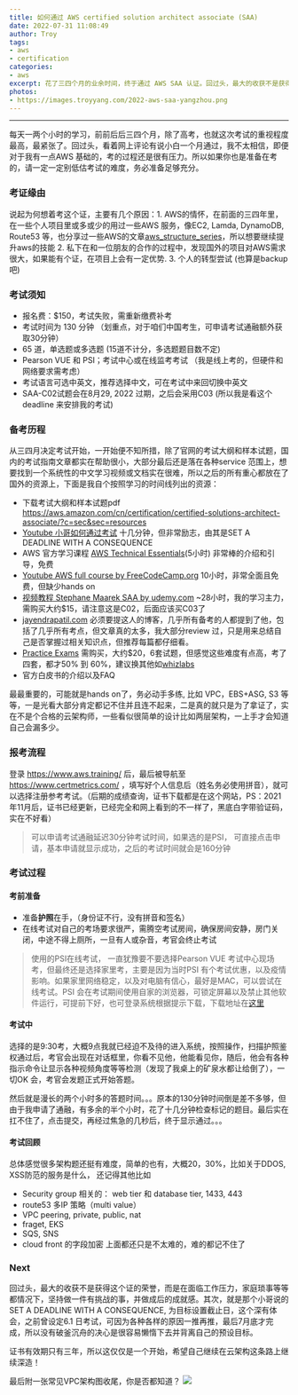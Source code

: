 ```yaml
---
title: 如何通过 AWS certified solution architect associate (SAA) 
date: 2022-07-31 11:08:49
author: Troy
tags:
- aws
- certification
categories:
- aws
excerpt: 花了三四个月的业余时间，终于通过 AWS SAA 认证。回过头，最大的收获不是获得这个证的荣誉，而是在面临工作压力，家庭琐事等等都情况下，坚持做一件有挑战的事，并做成后的成就感。
photos: 
- https://images.troyyang.com/2022-aws-saa-yangzhou.png
---
```

***

每天一两个小时的学习，前前后后三四个月，除了高考，也就这次考试的重视程度最高，最紧张了。回过头，看着网上评论有说小白一个月通过，我不太相信，即便对于我有一点AWS 基础的，考的过程还是很有压力。所以如果你也是准备在考的，请一定一定别低估考试的难度，务必准备足够充分。

### 考证缘由

说起为何想着考这个证，主要有几个原因：1. AWS的情怀，在前面的三四年里，在一些个人项目里或多或少的用过一些AWS 服务，像EC2, Lamda, DynamoDB, Route53 等，也分享过一些AWS的文章[aws_structure_series](https://troyyang.com/2018/05/12/aws_structure_series/)，所以想要继续提升aws的技能 2. 私下在和一位朋友的合作的过程中，发现国外的项目对AWS需求很大，如果能有个证，在项目上会有一定优势. 3. 个人的转型尝试 (也算是backup 吧)

### 考试须知

* 报名费：$150，考试失败，需重新缴费补考
* 考试时间为 130 分钟 （划重点，对于咱们中国考生，可申请考试通融额外获取30分钟）
* 65 道，单选题或多选题 (15道不计分，多选题题目数不定)
* Pearson VUE 和 PSI；考试中心或在线监考考试 （我是线上考的，但硬件和网络要求需考虑）
* 考试语言可选中英文，推荐选择中文，可在考试中来回切换中英文
* SAA-C02试题会在8月29, 2022 过期，之后会采用C03 (所以我是看这个deadline 来安排我的考试)

### 备考历程

从三四月决定考试开始，一开始便不知所措，除了官网的考试大纲和样本试题，国内的考试指南文章都实在帮助很小，大部分最后还是落在各种service 范围上，想要找到一个系统性的中文学习视频或文档实在很难，所以之后的所有重心都放在了国外的资源上，下面是我自个按照学习的时间线列出的资源：

* 下载考试大纲和样本试题pdf https://aws.amazon.com/cn/certification/certified-solutions-architect-associate/?c=sec&sec=resources
* [Youtube 小哥如何通过考试](https://www.youtube.com/watch?v=jypuayQpvao) 十几分钟，但非常励志，由其是SET A DEADLINE WITH A CONSEQUENCE 
* AWS 官方学习课程 [AWS Technical Essentials](https://explore.skillbuilder.aws/learn/course/external/view/elearning/1851/aws-technical-essentials?saa=sec&sec=prep)(5小时) 非常棒的介绍和引导，免费  
* [Youtube AWS full course by FreeCodeCamp.org](https://www.youtube.com/watch?v=Ia-UEYYR44s&t=1175s) 10小时，非常全面且免费，但缺少hands on
* [视频教程 Stephane Maarek SAA by udemy.com](https://www.udemy.com/course/aws-certified-solutions-architect-associate-saa-c02/) ~28小时，我的学习主力，需购买大约$15，请注意这是C02，后面应该买C03了
* [jayendrapatil.com](https://jayendrapatil.com/) 必须要提这人的博客，几乎所有备考的人都提到了他，包括了几乎所有考点，但文章真的太多，我大部分review 过，只是用来总结自己是否掌握过相关知识点，但推荐每篇都仔细看。
* [Practice Exams](https://www.udemy.com/course/practice-exams-aws-certified-solutions-architect-associate) 需购买，大约$20，6套试题，但感觉这些难度有点高，考了四套，都才50% 到 60%，建议换其他如[whizlabs](https://www.whizlabs.com/aws-solutions-architect-associate/)
* 官方白皮书的介绍以及FAQ

最最重要的，可能就是hands on了，务必动手多练, 比如 VPC，EBS+ASG, S3 等等，一是光看大部分肯定都记不住并且连不起来，二是真的就只是为了拿证了，实在不是个合格的云架构师，一些看似很简单的设计比如两层架构，一上手才会知道自己会漏多少。

### 报考流程
登录 https://www.aws.training/ 后，最后被导航至 https://www.certmetrics.com/ ，填写好个人信息后（姓名务必使用拼音），就可以选择注册参考考试。（后期的成绩查询，证书下载都是在这个网站，PS：2021年11月后，证书已经更新，已经完全和网上看到的不一样了，黑底白字带验证码，实在不好看）
> 可以申请考试通融延迟30分钟考试时间，如果选的是PSI， 可直接点击申请，基本申请就显示成功，之后的考试时间就会是160分钟

### 考试过程

#### 考前准备

* 准备**护照**在手，（身份证不行，没有拼音和签名）
* 在线考试对自己的考场要求很严，需腾空考试房间，确保房间安静，房门关闭，中途不得上厕所，一旦有人或杂音，考官会终止考试

> 使用的PSI在线考试， 一直犹豫要不要选择Pearson VUE 考试中心现场考，但最终还是选择家里考，主要是因为当时PSI 有个考试优惠，以及疫情影响。如果家里网络稳定，以及对电脑有信心，最好是MAC，可以尝试在线考试。PSI 会在考试期间使用自家的浏览器，可锁定屏幕以及禁止其他软件运行，可提前下好，也可登录系统根据提示下载，下载地址在[这里](https://tca.psiexams.com/portal/testdelivery/sb_rpnow_download.jsp)

#### 考试中
选择的是9:30考，大概9点我就已经迫不及待的进入系统，按照操作，扫描护照鉴权通过后，考官会出现在对话框里，你看不见他，他能看见你，随后，他会有各种指示命令让显示各种视频角度等等检测（发现了我桌上的矿泉水都让给倒了），一切OK 会，考官会发题正式开始答题。

然后就是漫长的两个小时多的答题时间。。。原本的130分钟时间倒是差不多够，但由于我申请了通融，有多余的半个小时，花了十几分钟检查标记的题目。最后实在扛不住了，点击提交，再经过焦急的几秒后，终于显示通过。。。

#### 考试回顾

总体感觉很多架构题还挺有难度，简单的也有，大概20，30%，比如关于DDOS, XSS防范的服务是什么， 还记得其他比如
- Security group 相关的： web tier 和 database tier, 1433, 443
- route53 多IP 策略（multi value）
- VPC peering, private, public, nat
- fraget, EKS
- SQS, SNS
- cloud front 的字段加密
上面都还只是不太难的，难的都记不住了

### Next
回过头，最大的收获不是获得这个证的荣誉，而是在面临工作压力，家庭琐事等等都情况下，坚持做一件有挑战的事，并做成后的成就感。其次，就是那个小哥说的SET A DEADLINE WITH A CONSEQUENCE, 为目标设置截止日，这个深有体会，之前曾设定6.1 日考试，可因为各种各样的原因一推再推，最后7月底才完成，所以没有破釜沉舟的决心是很容易懒惰下去并背离自己的预设目标。

证书有效期只有三年，所以这仅仅是一个开始，希望自己继续在云架构这条路上继续深造！

最后附一张常见VPC架构图收尾，你是否都知道？
![](https://images.troyyang.com/2022-07-31-aws-vpc-architect.png) 


